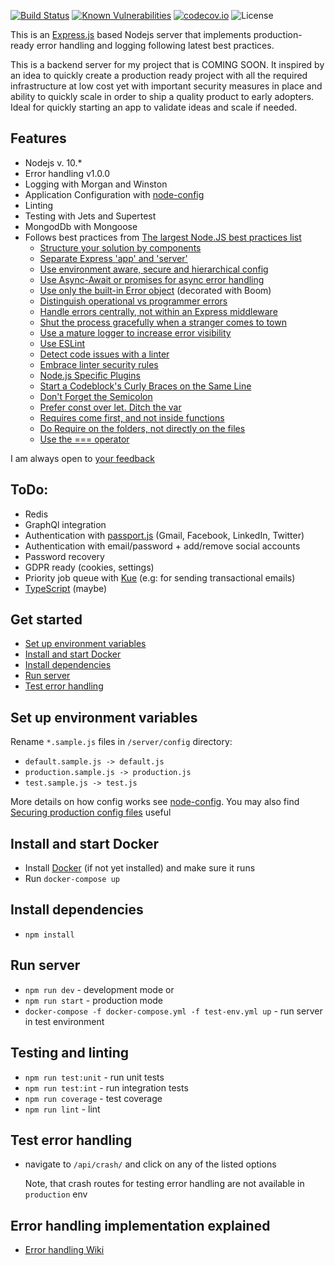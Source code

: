 [![Build Status](https://travis-ci.org/sandorTuranszky/production-ready-expressjs-server.svg?branch=master)](https://travis-ci.org/sandorTuranszky/production-ready-expressjs-server)
[![Known Vulnerabilities](https://snyk.io/test/github/sandorTuranszky/production-ready-expressjs-server/badge.svg)](https://snyk.io/test/github/{username}/{repo})
[![codecov.io](https://codecov.io/github/sandorTuranszky/production-ready-expressjs-server/coverage.svg?branch=master)](https://codecov.io/github/sandorTuranszky/production-ready-expressjs-server?branch=master)
![License](https://img.shields.io/github/license/sandorTuranszky/production-ready-expressjs-server.svg)

This is an [Express.js](https://github.com/Automattic/kue) based Nodejs server that implements production-ready error handling and logging following latest best practices.

This is a backend server for my project that is COMING SOON. It inspired by an idea to quickly create a production ready project with all the required infrastructure at low cost yet with important security measures in place and ability to quickly scale in order to ship a quality product to early adopters. Ideal for quickly starting an app to validate ideas and scale if needed.

## Features

- Nodejs v. 10.\*
- Error handling v1.0.0
- Logging with Morgan and Winston
- Application Configuration with <a href="https://github.com/lorenwest/node-config" target="_blank">node-config</a>
- Linting
- Testing with Jets and Supertest
- MongodDb with Mongoose
- Follows best practices from <a href="https://github.com/i0natan/nodebestpractices" target="_blank">The largest Node.JS best practices list</a>
  - [Structure your solution by components](https://github.com/i0natan/nodebestpractices#-11-structure-your-solution-by-components)
  - [Separate Express 'app' and 'server'](https://github.com/i0natan/nodebestpractices#-14-separate-express-app-and-server)
  - [Use environment aware, secure and hierarchical config](https://github.com/i0natan/nodebestpractices#-15-use-environment-aware-secure-and-hierarchical-config)
  - [Use Async-Await or promises for async error handling](https://github.com/i0natan/nodebestpractices#-21-use-async-await-or-promises-for-async-error-handling)
  - [Use only the built-in Error object](https://github.com/i0natan/nodebestpractices#-22-use-only-the-built-in-error-object) (decorated with Boom)
  - [Distinguish operational vs programmer errors](https://github.com/i0natan/nodebestpractices#-23-distinguish-operational-vs-programmer-errors)
  - [Handle errors centrally, not within an Express middleware](https://github.com/i0natan/nodebestpractices#-24-handle-errors-centrally-not-within-an-express-middleware)
  - [Shut the process gracefully when a stranger comes to town](https://github.com/i0natan/nodebestpractices#-26-shut-the-process-gracefully-when-a-stranger-comes-to-town)
  - [Use a mature logger to increase error visibility](https://github.com/i0natan/nodebestpractices#-27-use-a-mature-logger-to-increase-error-visibility)
  - [Use ESLint](https://github.com/i0natan/nodebestpractices#-31-use-eslint)
  - [Detect code issues with a linter](https://github.com/i0natan/nodebestpractices#-42-detect-code-issues-with-a-linter)    
  - [Embrace linter security rules](https://github.com/i0natan/nodebestpractices#-61-embrace-linter-security-rules)
  - [Node.js Specific Plugins](https://github.com/i0natan/nodebestpractices#-32-nodejs-specific-plugins)
  - [Start a Codeblock's Curly Braces on the Same Line](https://github.com/i0natan/nodebestpractices#-33-start-a-codeblocks-curly-braces-on-the-same-line)
  - [Don't Forget the Semicolon](https://github.com/i0natan/nodebestpractices#-34-dont-forget-the-semicolon)
  - [Prefer const over let. Ditch the var](https://github.com/i0natan/nodebestpractices#-37-prefer-const-over-let-ditch-the-var)
  - [Requires come first, and not inside functions](https://github.com/i0natan/nodebestpractices#-38-requires-come-first-and-not-inside-functions)
  - [Do Require on the folders, not directly on the files](https://github.com/i0natan/nodebestpractices#-39-do-require-on-the-folders-not-directly-on-the-files)
  - [Use the === operator](https://github.com/i0natan/nodebestpractices#-310-use-the--operator)

I am always open to <a href="https://github.com/sandorTuranszky/production-ready-ExpressJs-server/issues" target="_blank">your feedback</a>

## ToDo:

- Redis
- GraphQl integration
- Authentication with [passport.js](http://www.passportjs.org/) (Gmail, Facebook, LinkedIn, Twitter)
- Authentication with email/password + add/remove social accounts
- Password recovery
- GDPR ready (cookies, settings)
- Priority job queue with [Kue](https://github.com/Automattic/kue) (e.g: for sending transactional emails)
- [TypeScript](https://www.typescriptlang.org/) (maybe)

## Get started

- [Set up environment variables](#set-up-environment-variables)
- [Install and start Docker](#Install-and-start-docker)
- [Install dependencies](#Install-dependencies)
- [Run server](#run-server-in-dev-mode)
- [Test error handling](#test-error-handling)

## Set up environment variables

Rename `*.sample.js` files in `/server/config` directory:

- `default.sample.js -> default.js`
- `production.sample.js -> production.js`
- `test.sample.js -> test.js`

More details on how config works see [node-config](https://github.com/lorenwest/node-config).
You may also find [Securing production config files](https://github.com/lorenwest/node-config/wiki/Securing-Production-Config-Files) useful

## Install and start Docker

- Install [Docker](https://www.docker.com/get-started) (if not yet installed) and make sure it runs
- Run `docker-compose up`

## Install dependencies

- `npm install`

## Run server

- `npm run dev` - development mode or
- `npm run start` - production mode
- `docker-compose -f docker-compose.yml -f test-env.yml up` - run server in test environment

## Testing and linting

- `npm run test:unit` - run unit tests
- `npm run test:int` - run integration tests
- `npm run coverage` - test coverage
- `npm run lint` - lint

## Test error handling

- navigate to `/api/crash/` and click on any of the listed options

  Note, that crash routes for testing error handling are not available in `production` env

## Error handling implementation explained

- [Error handling Wiki](https://github.com/sandorTuranszky/production-ready-ExpressJs-server/wiki/Error-handling)
